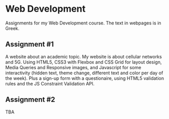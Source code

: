 # Web Development
Assignments for my Web Development course. The text in webpages is in Greek.

## Assignment #1 
A website about an academic topic. My website is about cellular networks and 5G. Using HTML5, CSS3 with Flexbox and CSS Grid for layout design, Media Queries and Responsive images, and Javascript for some interactivity (hidden text, theme change, different text and color per day of the week). Plus a sign-up form with a questionaire, using HTML5 validation rules and the JS Constraint Validation API.

## Assignment #2 
TBA
